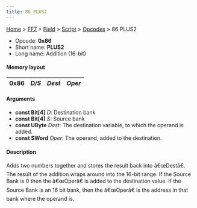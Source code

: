 ```yaml
---
title: 86_PLUS2
---
```


[Home](../../../../index.md) > [FF7](../../../../FF7.md) > [Field](../../../Field.md) > [Script](../../Script.md) > [Opcodes](../Opcodes.md) > 86 PLUS2

-   Opcode: **0x86**
-   Short name: **PLUS2**
-   Long name: Addition (16-bit)

#### Memory layout

| 0x86 | *D/S* | *Dest* | *Oper* |
|------|-------|--------|--------|

#### Arguments

-   **const Bit\[4\]** *D*: Destination bank
-   **const Bit\[4\]** *S*: Source bank
-   **const UByte** *Dest*: The destination variable, to which the operand is added.
-   **const SWord** *Oper*: The operand, added to the destination.

#### Description

Adds two numbers together and stores the result back into â€œDestâ€. The result of the addition wraps around into the 16-bit range. If the Source Bank is 0 then the â€œOperâ€ is added to the destination value. If the Source Bank is an 16 bit bank, then the â€œOperâ€ is the address in that bank where the operand is.
